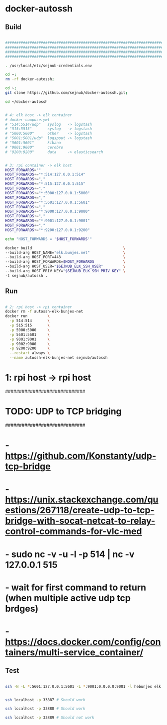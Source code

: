 # docker-autossh

## Build

```bash

################################################################################
################################################################################
################################################################################
################################################################################

. /usr/local/etc/sejnub-credentials.env

cd ~;
rm -rf docker-autossh;

cd ~;
git clone https://github.com/sejnub/docker-autossh.git;

cd ~/docker-autossh


# 4: elk host -> elk container
# docker-compose.yml
# "514:5514/udp"   syslog   -> logstash
# "515:5515"       syslog   -> logstash
# "5000:5000"      other    -> logstash
# "5001:5001/udp"  logspout -> logstash
# "5601:5601"      kibana
# "9001:9000"      cerebro
# "9200:9200"      data     -> elasticsearch


# 3: rpi container -> elk host
HOST_FORWARDS=""
HOST_FORWARDS+="*:514:127.0.0.1:514"
HOST_FORWARDS+=","
HOST_FORWARDS+="*:515:127.0.0.1:515"
HOST_FORWARDS+=","
HOST_FORWARDS+="*:5000:127.0.0.1:5000"
HOST_FORWARDS+=","
HOST_FORWARDS+="*:5601:127.0.0.1:5601"
HOST_FORWARDS+=","
HOST_FORWARDS+="*:9000:127.0.0.1:9000"
HOST_FORWARDS+=","
HOST_FORWARDS+="*:9001:127.0.0.1:9001"
HOST_FORWARDS+=","
HOST_FORWARDS+="*:9200:127.0.0.1:9200"

echo "HOST_FORWARDS = '$HOST_FORWARDS'"

docker build                                         \
--build-arg HOST_NAME="elk.bunjes.net"               \
--build-arg HOST_PORT=443                            \
--build-arg HOST_FORWARDS=$HOST_FORWARDS             \
--build-arg HOST_USER="$SEJNUB_ELK_SSH_USER"         \
--build-arg HOST_PRIV_KEY="$SEJNUB_ELK_SSH_PRIV_KEY" \
-t sejnub/autossh .


```

## Run

```bash

# 2: rpi host -> rpi container
docker rm -f autossh-elk-bunjes-net
docker run         \
  -p 514:514       \
  -p 515:515       \
  -p 5000:5000     \
  -p 5601:5601     \
  -p 9001:9001     \
  -p 9002:9000     \
  -p 9200:9200     \
  --restart always \
  --name autossh-elk-bunjes-net sejnub/autossh


```

# 1: rpi host -> rpi host
#############################
# TODO: UDP to TCP bridging #
#############################
#
# - https://github.com/Konstanty/udp-tcp-bridge
# - https://unix.stackexchange.com/questions/267118/create-udp-to-tcp-bridge-with-socat-netcat-to-relay-control-commands-for-vlc-med
#   - sudo nc -v -u -l -p 514 | nc -v 127.0.0.1 515
#
# - wait for first command to return (when multiple active udp tcp brdges)
#   - https://docs.docker.com/config/containers/multi-service_container/


## Test


```bash

ssh -N -L *:5601:127.0.0.1:5601 -L *:9001:0.0.0.0:9001 -l hebunjes elk.bunjes.net


```



```bash

ssh localhost -p 33887 # Should work

ssh localhost -p 33888 # Should work

ssh localhost -p 33889 # Should not work

```
